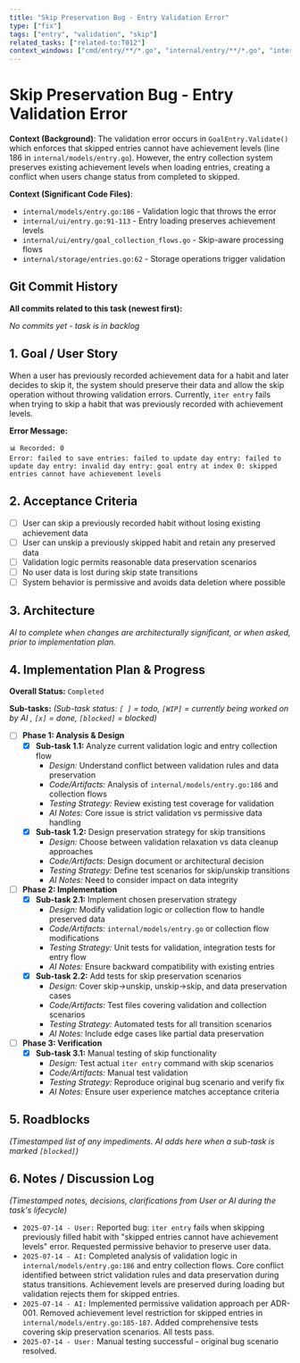 ```yaml
---
title: "Skip Preservation Bug - Entry Validation Error"
type: ["fix"]
tags: ["entry", "validation", "skip"]
related_tasks: ["related-to:T012"]
context_windows: ["cmd/entry/**/*.go", "internal/entry/**/*.go", "internal/goals/**/*.go", "CLAUDE.md", "kanban/CLAUDE.md"]
---
```


# Skip Preservation Bug - Entry Validation Error

**Context (Background)**:
The validation error occurs in `GoalEntry.Validate()` which enforces that skipped entries cannot have achievement levels (line 186 in `internal/models/entry.go`). However, the entry collection system preserves existing achievement levels when loading entries, creating a conflict when users change status from completed to skipped.

**Context (Significant Code Files)**:
- `internal/models/entry.go:186` - Validation logic that throws the error
- `internal/ui/entry.go:91-113` - Entry loading preserves achievement levels
- `internal/ui/entry/goal_collection_flows.go` - Skip-aware processing flows
- `internal/storage/entries.go:62` - Storage operations trigger validation

## Git Commit History

**All commits related to this task (newest first):**

*No commits yet - task is in backlog*

## 1. Goal / User Story

When a user has previously recorded achievement data for a habit and later decides to skip it, the system should preserve their data and allow the skip operation without throwing validation errors. Currently, `iter entry` fails when trying to skip a habit that was previously recorded with achievement levels.

**Error Message:**
```
📊 Recorded: 0
Error: failed to save entries: failed to update day entry: failed to update day entry: invalid day entry: goal entry at index 0: skipped entries cannot have achievement levels
```

## 2. Acceptance Criteria

- [ ] User can skip a previously recorded habit without losing existing achievement data
- [ ] User can unskip a previously skipped habit and retain any preserved data
- [ ] Validation logic permits reasonable data preservation scenarios
- [ ] No user data is lost during skip state transitions
- [ ] System behavior is permissive and avoids data deletion where possible

## 3. Architecture

*AI to complete when changes are architecturally significant, or when asked, prior to implementation plan.*

## 4. Implementation Plan & Progress

**Overall Status:** `Completed`

**Sub-tasks:**
*(Sub-task status: `[ ]` = todo, `[WIP]` = currently being worked on by AI , `[x]` = done, `[blocked]` = blocked)*

- [ ] **Phase 1: Analysis & Design**
  - [x] **Sub-task 1.1:** Analyze current validation logic and entry collection flow
    - *Design:* Understand conflict between validation rules and data preservation
    - *Code/Artifacts:* Analysis of `internal/models/entry.go:186` and collection flows
    - *Testing Strategy:* Review existing test coverage for validation
    - *AI Notes:* Core issue is strict validation vs permissive data handling
  - [x] **Sub-task 1.2:** Design preservation strategy for skip transitions
    - *Design:* Choose between validation relaxation vs data cleanup approaches
    - *Code/Artifacts:* Design document or architectural decision
    - *Testing Strategy:* Define test scenarios for skip/unskip transitions
    - *AI Notes:* Need to consider impact on data integrity

- [ ] **Phase 2: Implementation**
  - [x] **Sub-task 2.1:** Implement chosen preservation strategy
    - *Design:* Modify validation logic or collection flow to handle preserved data
    - *Code/Artifacts:* `internal/models/entry.go` or collection flow modifications
    - *Testing Strategy:* Unit tests for validation, integration tests for entry flow
    - *AI Notes:* Ensure backward compatibility with existing entries
  - [x] **Sub-task 2.2:** Add tests for skip preservation scenarios
    - *Design:* Cover skip→unskip, unskip→skip, and data preservation cases
    - *Code/Artifacts:* Test files covering validation and collection scenarios
    - *Testing Strategy:* Automated tests for all transition scenarios
    - *AI Notes:* Include edge cases like partial data preservation

- [ ] **Phase 3: Verification**
  - [x] **Sub-task 3.1:** Manual testing of skip functionality
    - *Design:* Test actual `iter entry` command with skip scenarios
    - *Code/Artifacts:* Manual test validation
    - *Testing Strategy:* Reproduce original bug scenario and verify fix
    - *AI Notes:* Ensure user experience matches acceptance criteria

## 5. Roadblocks

*(Timestamped list of any impediments. AI adds here when a sub-task is marked `[blocked]`)*

## 6. Notes / Discussion Log

*(Timestamped notes, decisions, clarifications from User or AI during the task's lifecycle)*

- `2025-07-14 - User:` Reported bug: `iter entry` fails when skipping previously filled habit with "skipped entries cannot have achievement levels" error. Requested permissive behavior to preserve user data.
- `2025-07-14 - AI:` Completed analysis of validation logic in `internal/models/entry.go:186` and entry collection flows. Core conflict identified between strict validation rules and data preservation during status transitions. Achievement levels are preserved during loading but validation rejects them for skipped entries.
- `2025-07-14 - AI:` Implemented permissive validation approach per ADR-001. Removed achievement level restriction for skipped entries in `internal/models/entry.go:185-187`. Added comprehensive tests covering skip preservation scenarios. All tests pass.
- `2025-07-14 - User:` Manual testing successful - original bug scenario resolved.